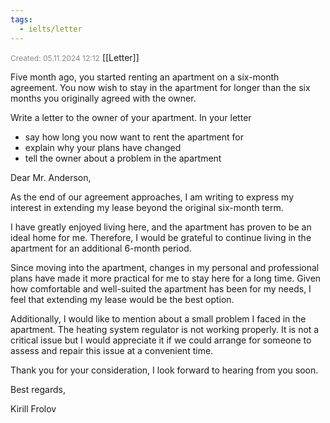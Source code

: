 ```yaml
---
tags:
  - ielts/letter
---
```


<span style="font-size:12px; color:#888888;">Created: 05.11.2024 12:12</span>
[[Letter]]

Five month ago, you started renting an apartment on a six-month agreement. You now wish to stay in the apartment for longer than the six months you originally agreed with the owner.

Write a letter to the owner of your apartment. In your letter

- say how long you now want to rent the apartment for
- explain why your plans have changed
- tell the owner about a problem in the apartment

Dear Mr. Anderson,

As the end of our agreement approaches, I am writing to express my interest in extending my lease beyond the original six-month term.

I have greatly enjoyed living here, and the apartment has proven to be an ideal home for me. Therefore, I would be grateful to continue living in the apartment for an additional 6-month period.

Since moving into the apartment, changes in my personal and professional plans have made it more practical for me to stay here for a long time. Given how comfortable and well-suited the apartment has been for my needs, I feel that extending my lease would be the best option.

Additionally, I would like to mention about a small problem I faced in the apartment. The heating system regulator is not working properly. It is not a critical issue but I would appreciate it if we could arrange for someone to assess and repair this issue at a convenient time.

Thank you for your consideration, I look forward to hearing from you soon.

Best regards,

Kirill Frolov
